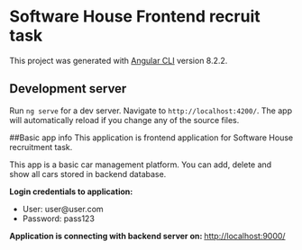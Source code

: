 # Software House Frontend recruit task

This project was generated with [Angular CLI](https://github.com/angular/angular-cli) version 8.2.2.

## Development server

Run `ng serve` for a dev server. Navigate to `http://localhost:4200/`. The app will automatically reload if you change any of the source files.

##Basic app info
This application is frontend application for Software House recruitment task.

This app is a basic car management platform. You can add, delete and show all cars stored in backend database.


<b>Login credentials to application:</b>
<ul>
<li>User: user@user.com</li>
<li>Password: pass123</li>
</ul>
<b>Application is connecting with backend server on: </b> <a href>http://localhost:9000/<a>

